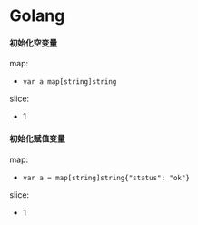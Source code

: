 # Golang

#### 初始化空变量
map:
- `var a map[string]string` 

slice:
- 1

#### 初始化赋值变量
map:
- `var a = map[string]string{"status": "ok"}` 

slice:
- 1
